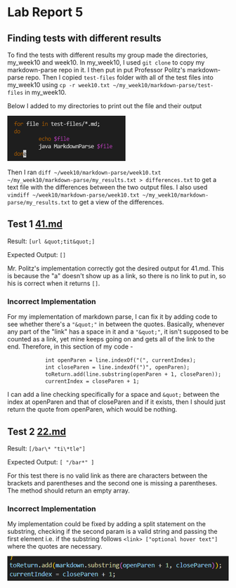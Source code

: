 # Lab Report 5
## Finding tests with different results
To find the tests with different results my group made the directories, my_week10 and week10. In my_week10, I used `git clone` to copy my markdown-parse repo in it. I then put in put Professor Politz's markdown-parse repo. Then I copied `test-files` folder with all of the test files into my_week10 using `cp -r week10.txt ~/my_week10/markdown-parse/test-files` in my_week10.

Below I added to my directories to print out the file and their output

![Image](img14.png)

Then I ran `diff ~/week10/markdown-parse/week10.txt ~/my_week10/markdown-parse/my_results.txt > differences.txt` to get a text file with the differences between the two output files. I also used `vimdiff ~/week10/markdown-parse/week10.txt ~/my_week10/markdown-parse/my_results.txt` to get a view of the differences. 

## Test 1 [41.md](https://github.com/ucsd-cse15l-w22/markdown-parse/blob/main/test-files/41.md)

Result: `[url &quot;tit&quot;]`

Expected Output: `[]`

Mr. Politz's implementation correctly got the desired output for 41.md. This is because the "a" doesn't show up as a link, so there is no link to put in, so his is correct when it returns `[]`.

### Incorrect Implementation
For my implementation of markdown parse, I can fix it by adding code to see whether there's a `"&quot;"` in between the quotes. Basically, whenever any part of the "link" has a space in it and a `"&quot;"`, it isn't supposed to be counted as a link, yet mine keeps going on and gets all of the link to the end. Therefore, in this section of my code - 
```
            int openParen = line.indexOf("(", currentIndex);
            int closeParen = line.indexOf(")", openParen);
            toReturn.add(line.substring(openParen + 1, closeParen));
            currentIndex = closeParen + 1;
```
I can add a line checking specifically for a space and `&quot;` between the index at openParen and that of closeParen and if it exists, then I should just return the quote from openParen, which would be nothing. 

## Test 2 [22.md](https://github.com/ucsd-cse15l-w22/markdown-parse/blob/main/test-files/22.md)

Result: `[/bar\* "ti\*tle"]`

Expected Output: `[ "/bar*" ]`

For this test there is no valid link as there are characters between the brackets and parentheses and the second one is missing a parentheses. The method should return an empty array. 

### Incorrect Implementation
My implementation could be fixed by adding a split statement on the substring, checking if the second param is a valid string and passing the first element i.e. if the substring follows ```<link> ["optional hover text"]``` where the quotes are necessary.

![Image](img15.png)
